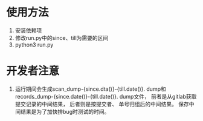 # 使用方法
1. 安装依赖项
2. 修改run.py中的since、till为需要的区间
3. python3 run.py


# 开发者注意
1. 运行期间会生成scan_dump-{since.dta()}-{till.date()}. dump和records_dump-{since.date()}-{till.date()}. dump文件， 前者是从gitlab获取提交记录的中间结果， 后者则是按提交者、 单号归组后的中间结果。 保存中间结果是为了加快排bug时测试的时间。
